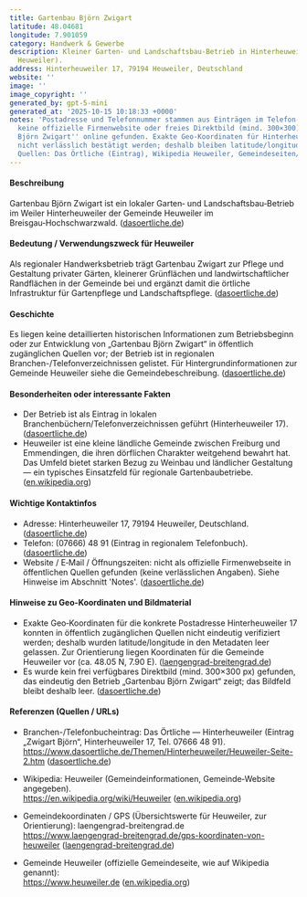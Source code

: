 ```yaml
---
title: Gartenbau Björn Zwigart
latitude: 48.04681
longitude: 7.901059
category: Handwerk & Gewerbe
description: Kleiner Garten- und Landschaftsbau‑Betrieb in Hinterheuweiler (Gemeinde
  Heuweiler).
address: Hinterheuweiler 17, 79194 Heuweiler, Deutschland
website: ''
image: ''
image_copyright: ''
generated_by: gpt-5-mini
generated_at: '2025-10-15 10:18:33 +0000'
notes: 'Postadresse und Telefonnummer stammen aus Einträgen im Telefon-/Branchenbuch;
  keine offizielle Firmenwebsite oder freies Direktbild (mind. 300×300) für ''Gartenbau
  Björn Zwigart'' online gefunden. Exakte Geo-Koordinaten für Hinterheuweiler 17 konnten
  nicht verlässlich bestätigt werden; deshalb bleiben latitude/longitude leer. Genutzte
  Quellen: Das Örtliche (Eintrag), Wikipedia Heuweiler, Gemeindeseiten/Ortsverzeichnisse.'
---
```

#### Beschreibung
Gartenbau Björn Zwigart ist ein lokaler Garten‑ und Landschaftsbau‑Betrieb im Weiler Hinterheuweiler der Gemeinde Heuweiler im Breisgau‑Hochschwarzwald. ([dasoertliche.de](https://www.dasoertliche.de/Themen/Hinterheuweiler/Heuweiler-Seite-2.htm))

#### Bedeutung / Verwendungszweck für Heuweiler
Als regionaler Handwerksbetrieb trägt Gartenbau Zwigart zur Pflege und Gestaltung privater Gärten, kleinerer Grünflächen und landwirtschaftlicher Randflächen in der Gemeinde bei und ergänzt damit die örtliche Infrastruktur für Gartenpflege und Landschaftspflege. ([dasoertliche.de](https://www.dasoertliche.de/Themen/Hinterheuweiler/Heuweiler-Seite-2.htm))

#### Geschichte
Es liegen keine detaillierten historischen Informationen zum Betriebsbeginn oder zur Entwicklung von „Gartenbau Björn Zwigart“ in öffentlich zugänglichen Quellen vor; der Betrieb ist in regionalen Branchen-/Telefonverzeichnissen gelistet. Für Hintergrundinformationen zur Gemeinde Heuweiler siehe die Gemeindebeschreibung. ([dasoertliche.de](https://www.dasoertliche.de/Themen/Hinterheuweiler/Heuweiler-Seite-2.htm))

#### Besonderheiten oder interessante Fakten
- Der Betrieb ist als Eintrag in lokalen Branchenbüchern/Telefonverzeichnissen geführt (Hinterheuweiler 17). ([dasoertliche.de](https://www.dasoertliche.de/Themen/Hinterheuweiler/Heuweiler-Seite-2.htm))  
- Heuweiler ist eine kleine ländliche Gemeinde zwischen Freiburg und Emmendingen, die ihren dörflichen Charakter weitgehend bewahrt hat. Das Umfeld bietet starken Bezug zu Weinbau und ländlicher Gestaltung — ein typisches Einsatzfeld für regionale Gartenbaubetriebe. ([en.wikipedia.org](https://en.wikipedia.org/wiki/Heuweiler?utm_source=openai))

#### Wichtige Kontaktinfos
- Adresse: Hinterheuweiler 17, 79194 Heuweiler, Deutschland. ([dasoertliche.de](https://www.dasoertliche.de/Themen/Hinterheuweiler/Heuweiler-Seite-2.htm))  
- Telefon: (07666) 48 91 (Eintrag in regionalem Telefonbuch). ([dasoertliche.de](https://www.dasoertliche.de/Themen/Hinterheuweiler/Heuweiler-Seite-2.htm))  
- Website / E‑Mail / Öffnungszeiten: nicht als offizielle Firmenwebseite in öffentlichen Quellen gefunden (keine verlässlichen Angaben). Siehe Hinweise im Abschnitt 'Notes'. ([dasoertliche.de](https://www.dasoertliche.de/Themen/Hinterheuweiler/Heuweiler-Seite-2.htm))

#### Hinweise zu Geo‑Koordinaten und Bildmaterial
- Exakte Geo‑Koordinaten für die konkrete Postadresse Hinterheuweiler 17 konnten in öffentlich zugänglichen Quellen nicht eindeutig verifiziert werden; deshalb wurden latitude/longitude in den Metadaten leer gelassen. Zur Orientierung liegen Koordinaten für die Gemeinde Heuweiler vor (ca. 48.05 N, 7.90 E). ([laengengrad-breitengrad.de](https://www.laengengrad-breitengrad.de/gps-koordinaten-von-heuweiler?utm_source=openai))  
- Es wurde kein frei verfügbares Direktbild (mind. 300×300 px) gefunden, das eindeutig den Betrieb „Gartenbau Björn Zwigart“ zeigt; das Bildfeld bleibt deshalb leer. ([dasoertliche.de](https://www.dasoertliche.de/Themen/Hinterheuweiler/Heuweiler-Seite-2.htm))

#### Referenzen (Quellen / URLs)
- Branchen-/Telefonbucheintrag: Das Örtliche — Hinterheuweiler (Eintrag „Zwigart Björn“, Hinterheuweiler 17, Tel. 07666 48 91).  
  https://www.dasoertliche.de/Themen/Hinterheuweiler/Heuweiler-Seite-2.htm ([dasoertliche.de](https://www.dasoertliche.de/Themen/Hinterheuweiler/Heuweiler-Seite-2.htm))

- Wikipedia: Heuweiler (Gemeindeinformationen, Gemeinde‑Website angegeben).  
  https://en.wikipedia.org/wiki/Heuweiler ([en.wikipedia.org](https://en.wikipedia.org/wiki/Heuweiler?utm_source=openai))

- Gemeindekoordinaten / GPS (Übersichtswerte für Heuweiler, zur Orientierung): laengengrad-breitengrad.de  
  https://www.laengengrad-breitengrad.de/gps-koordinaten-von-heuweiler ([laengengrad-breitengrad.de](https://www.laengengrad-breitengrad.de/gps-koordinaten-von-heuweiler?utm_source=openai))

- Gemeinde Heuweiler (offizielle Gemeindeseite, wie auf Wikipedia genannt):  
  https://www.heuweiler.de ([en.wikipedia.org](https://en.wikipedia.org/wiki/Heuweiler?utm_source=openai))